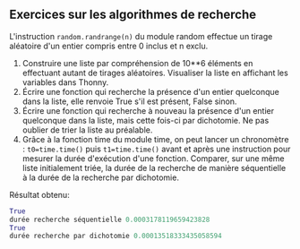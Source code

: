 ## Exercices sur les algorithmes de recherche

L'instruction `random.randrange(n)` du module random effectue un tirage aléatoire d'un entier compris entre 0 inclus et n exclu.

1. Construire une liste par compréhension de 10**6 éléments en effectuant autant de tirages aléatoires. Visualiser la liste en affichant les variables dans Thonny.
2. Écrire une fonction qui recherche la présence d'un entier quelconque dans la liste, elle renvoie True s'il est présent, False sinon.
3. Écrire une fonction qui recherche à nouveau la présence d'un entier quelconque dans la liste, mais cette fois-ci par dichotomie. Ne pas oublier de trier la liste au préalable.
4. Grâce à la fonction time du module time, on peut lancer un chronomètre : `t0=time.time()` puis `t1=time.time()` avant et après une instruction pour mesurer la durée d'exécution d'une fonction. Comparer, sur une même liste initialement triée, la durée de la recherche de manière séquentielle à la durée de la recherche par dichotomie.

Résultat obtenu:

```python
True
durée recherche séquentielle 0.0003178119659423828
True
durée recherche par dichotomie 0.00013518333435058594
```